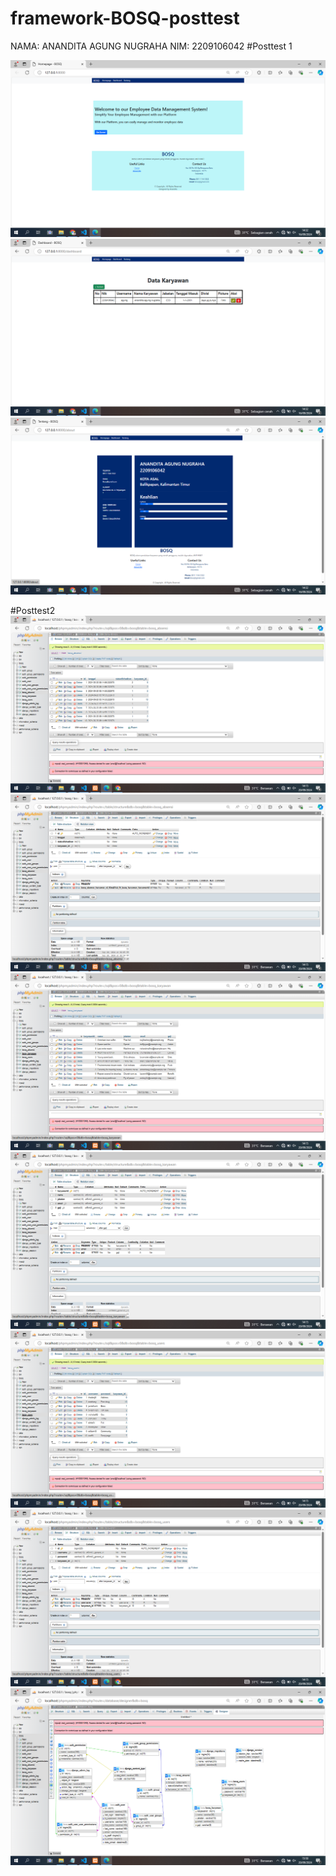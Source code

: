 # framework-BOSQ-posttest
NAMA: ANANDITA AGUNG NUGRAHA
NIM: 2209106042
#Posttest 1

![landing](postes/tampilan/landing.png)
![dashboard](postes/tampilan/dashboard.png)
![about](postes/tampilan/about.png)

#Posttest2
![isi_absensi](postes2/screenshot/isi_absensi.png)
![absensi](postes2/screenshot/absensi.png)
![isi_karyawan](postes2/screenshot/isi_karyawan.png)
![karyawan](postes2/screenshot/karyawan.png)
![isi_user](postes2/screenshot/isi_user.png)
![user](postes2/screenshot/user.png)
![database](postes2/screenshot/database.png)
